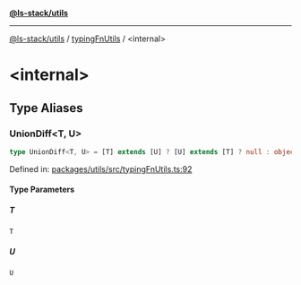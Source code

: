 [**@ls-stack/utils**](../README.md)

***

[@ls-stack/utils](../modules.md) / [typingFnUtils](README.md) / \<internal\>

# \<internal\>

## Type Aliases

### UnionDiff\<T, U\>

```ts
type UnionDiff<T, U> = [T] extends [U] ? [U] extends [T] ? null : object : [U] extends [T] ? object : object;
```

Defined in: [packages/utils/src/typingFnUtils.ts:92](https://github.com/lucasols/utils/blob/main/packages/utils/src/typingFnUtils.ts#L92)

#### Type Parameters

##### T

`T`

##### U

`U`
